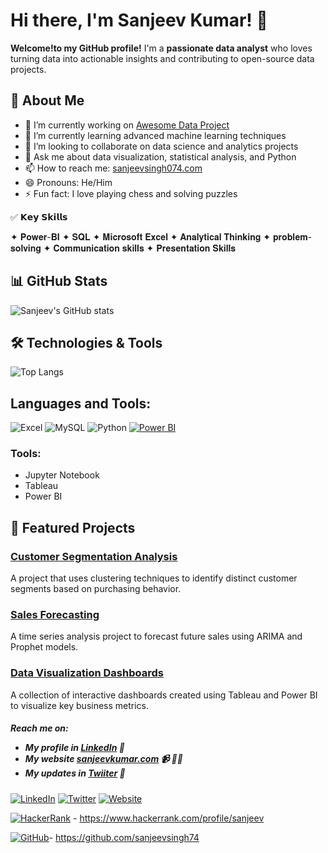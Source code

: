 # Hi there, I'm Sanjeev Kumar! 👋

**Welcome!to my GitHub profile!** I'm a **passionate data analyst** who loves turning data into actionable insights and contributing to open-source data projects.

## 🚀 About Me

- 🔭 I’m currently working on [Awesome Data Project](https://github.com/sanjeevsingh74/awesome-data-project)
- 🌱 I’m currently learning advanced machine learning techniques
- 👯 I’m looking to collaborate on data science and analytics projects
- 💬 Ask me about data visualization, statistical analysis, and Python
- 📫 How to reach me: [sanjeevsingh074.com](sanjeevsingh074.com)
- 😄 Pronouns: He/Him
- ⚡ Fun fact: I love playing chess and solving puzzles

✅ 𝗞𝗲𝘆 𝗦𝗸𝗶𝗹𝗹𝘀 

✦ 𝐏𝐨𝐰𝐞𝐫-𝐁𝐈 
✦ 𝐒𝐐𝐋 
✦ 𝐌𝐢𝐜𝐫𝐨𝐬𝐨𝐟𝐭 𝐄𝐱𝐜𝐞𝐥 
✦ 𝐀𝐧𝐚𝐥𝐲𝐭𝐢𝐜𝐚𝐥 𝐓𝐡𝐢𝐧𝐤𝐢𝐧𝐠 
✦ 𝐩𝐫𝐨𝐛𝐥𝐞𝐦-𝐬𝐨𝐥𝐯𝐢𝐧𝐠 
✦ 𝐂𝐨𝐦𝐦𝐮𝐧𝐢𝐜𝐚𝐭𝐢𝐨𝐧 𝐬𝐤𝐢𝐥𝐥𝐬 
✦ 𝐏𝐫𝐞𝐬𝐞𝐧𝐭𝐚𝐭𝐢𝐨𝐧 𝐒𝐤𝐢𝐥𝐥𝐬


## 📊 GitHub Stats

![Sanjeev's GitHub stats](https://github-readme-stats.vercel.app/api?username=sanjeevsingh74&show_icons=true&theme=radical)

## 🛠️ Technologies & Tools

![Top Langs](https://github-readme-stats.vercel.app/api/top-langs/?username=sanjeevsingh74&layout=compact&theme=radical)

## Languages and Tools:

![Excel](https://img.shields.io/badge/Excel-217346?style=for-the-badge&logo=microsoft-excel&logoColor=white)
![MySQL](https://img.shields.io/badge/MySQL-4479A1?style=for-the-badge&logo=mysql&logoColor=white)
![Python](https://img.shields.io/badge/Python-3776AB?style=for-the-badge&logo=python&logoColor=white)
[![Power BI](https://img.shields.io/badge/PowerBI-F2C811?style=for-the-badge&logo=powerbi&logoColor=black)](https://powerbi.microsoft.com/)


### Tools:
- Jupyter Notebook
- Tableau
- Power BI

## 📂 Featured Projects

### [Customer Segmentation Analysis](https://github.com/sanjeevsingh74/customer-segmentation-analysis)
A project that uses clustering techniques to identify distinct customer segments based on purchasing behavior.

### [Sales Forecasting](https://github.com/sanjeevsingh74/sales-forecasting)
A time series analysis project to forecast future sales using ARIMA and Prophet models.

### [Data Visualization Dashboards](https://github.com/sanjeevsingh74/data-visualization-dashboards)
A collection of interactive dashboards created using Tableau and Power BI to visualize key business metrics.

<h5>Reach me on:
  
- My profile in <a href="https://www.linkedin.com/in/sanjeev-kumar-075907264">LinkedIn</a> 💼 
- My website <a href="https://sanjeevkumar.com/">sanjeevkumar.com</a> 📹 ✍🏾
- My updates in <a href="https://twitter.com/sanjeev18">Twiiter</a> 💬</h5>

[![LinkedIn](https://img.shields.io/badge/LinkedIn-Profile-blue)](https://www.linkedin.com/in/sanjeev-kumar-075907264)
[![Twitter](https://img.shields.io/badge/Twitter-Profile-blue)](https://twitter.com/)
[![Website](https://img.shields.io/badge/Website-Visit%20My%20Site-blue)](https://yourwebsite.com)

[![HackerRank](https://img.shields.io/badge/HackerRank-2EC866?style=for-the-badge&logo=hackerrank&logoColor=white)](https://www.hackerrank.com/profile/sanjeev) - https://www.hackerrank.com/profile/sanjeev


[![GitHub](https://img.shields.io/badge/GitHub-181717?style=for-the-badge&logo=github&logoColor=white)](https://purvaphalak.github.io/)- https://github.com/sanjeevsingh74


